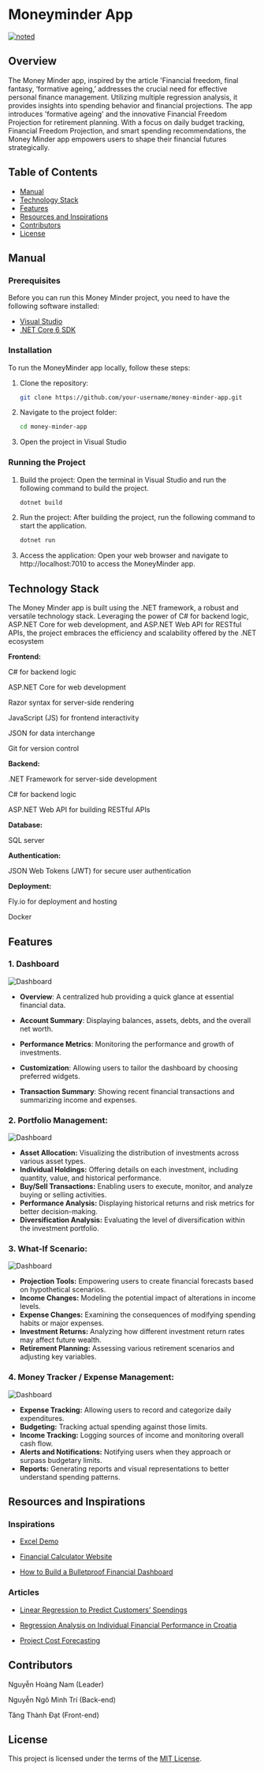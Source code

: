 # Moneyminder App
<a href="https://lifechart-290013.web.app/#/screen1"><img src="Picture/banner.png" alt="noted" /></a>

## Overview

The Money Minder app, inspired by the article 'Financial freedom, final fantasy, ‘formative ageing,’ addresses the crucial need for effective personal finance management. Utilizing multiple regression analysis, it provides insights into spending behavior and financial projections. The app introduces 'formative ageing' and the innovative Financial Freedom Projection for retirement planning. With a focus on daily budget tracking, Financial Freedom Projection, and smart spending recommendations, the Money Minder app empowers users to shape their financial futures strategically.

## Table of Contents

- [Manual](#manual)
- [Technology Stack](#technology-stack)
- [Features](#features)
- [Resources and Inspirations](#resources-and-inspirations)
- [Contributors](#contributors)
- [License](#license)

## Manual

### Prerequisites
Before you can run this Money Minder project, you need to have the following software installed:
- [Visual Studio](https://visualstudio.microsoft.com)
- [.NET Core 6 SDK](https://dotnet.microsoft.com/download)

### Installation 

To run the MoneyMinder app locally, follow these steps:

1. Clone the repository:
   ```bash
   git clone https://github.com/your-username/money-minder-app.git
2. Navigate to the project folder:
    ```bash
    cd money-minder-app
3. Open the project in Visual Studio 
### Running the Project
1. Build the project:
Open the terminal in Visual Studio and run the following command to build the project.
    ```bash
    dotnet build
2. Run the project: After building the project, run the following command to start the application.
    ```bash
    dotnet run
3. Access the application: Open your web browser and navigate to http://localhost:7010 to access the MoneyMinder app.

## Technology Stack

The Money Minder app is built using the .NET framework, a robust and versatile technology stack. Leveraging the power of C# for backend logic, ASP.NET Core for web development, and ASP.NET Web API for RESTful APIs, the project embraces the efficiency and scalability offered by the .NET ecosystem

**Frontend:**

C# for backend logic

ASP.NET Core for web development

Razor syntax for server-side rendering

JavaScript (JS) for frontend interactivity

JSON for data interchange

Git for version control

**Backend:**

.NET Framework for server-side development

C# for backend logic

ASP.NET Web API for building RESTful APIs

**Database:**

SQL server

**Authentication:**

JSON Web Tokens (JWT) for secure user authentication

**Deployment:**

Fly.io for deployment and hosting

Docker

## Features 

### 1. Dashboard
![Dashboard](Picture/Dashboard1.png)
- **Overview**: A centralized hub providing a quick glance at essential financial data.

- **Account Summary**: Displaying balances, assets, debts, and the overall net worth.

- **Performance Metrics**: Monitoring the performance and growth of investments.

- **Customization**: Allowing users to tailor the dashboard by choosing preferred widgets.

- **Transaction Summary**: Showing recent financial transactions and summarizing income and expenses.



### 2. Portfolio Management:
![Dashboard](Picture/Portfolio1.png)
- **Asset Allocation:** Visualizing the distribution of investments across various asset types.
- **Individual Holdings:** Offering details on each investment, including quantity, value, and historical performance.
- **Buy/Sell Transactions:** Enabling users to execute, monitor, and analyze buying or selling activities.
- **Performance Analysis:** Displaying historical returns and risk metrics for better decision-making.
- **Diversification Analysis:** Evaluating the level of diversification within the investment portfolio.

### 3. What-If Scenario:
![Dashboard](Picture/Whatif1.png)
- **Projection Tools:** Empowering users to create financial forecasts based on hypothetical scenarios.
- **Income Changes:** Modeling the potential impact of alterations in income levels.
- **Expense Changes:** Examining the consequences of modifying spending habits or major expenses.
- **Investment Returns:** Analyzing how different investment return rates may affect future wealth.
- **Retirement Planning:** Assessing various retirement scenarios and adjusting key variables.

### 4. Money Tracker / Expense Management:
![Dashboard](Picture/Moneytracker1.png)
- **Expense Tracking:** Allowing users to record and categorize daily expenditures.
- **Budgeting:** Tracking actual spending against those limits.
- **Income Tracking:** Logging sources of income and monitoring overall cash flow.
- **Alerts and Notifications:** Notifying users when they approach or surpass budgetary limits.
- **Reports:** Generating reports and visual representations to better understand spending patterns.

## Resources and Inspirations

### **Inspirations**

- [Excel Demo](https://docs.google.com/spreadsheets/d/1Uxr0_q9n1ISodCaO8fyB4BpRL5pmjNHF4-bF7q3Yctg/edit?usp=sharing)

- [Financial Calculator Website](https://www.jagoinvestor.com/calculators)

- [How to Build a Bulletproof Financial Dashboard](https://www.kubera.com/blog/financial-dashboard)

### Articles

- [Linear Regression to Predict Customers’ Spendings](https://www.sciencedirect.com/science/article/pii/S1877042813046429)

- [Regression Analysis on Individual Financial Performance in Croatia](https://www.researchgate.net/publication/320848528_The_Regression_Analysis_of_Individual_Financial_Performance_Evidence_from_Croatia)

- [Project Cost Forecasting](https://www.sciencedirect.com/science/article/pii/S1877050921023024)


## Contributors
Nguyễn Hoàng Nam (Leader) 

Nguyễn Ngô Minh Trí (Back-end)

Tăng Thành Đạt (Front-end)

## License

This project is licensed under the terms of the [MIT License](https://opensource.org/license/mit/). 


